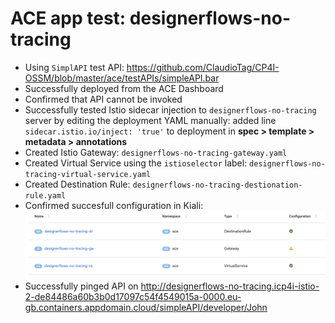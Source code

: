 # ACE app test: designerflows-no-tracing
- Using `SimplAPI` test API: https://github.com/ClaudioTag/CP4I-OSSM/blob/master/ace/testAPIs/simpleAPI.bar
- Successfully deployed from the ACE Dashboard
- Confirmed that API cannot be invoked
- Successfully tested Istio sidecar injection to `designerflows-no-tracing` server by editing the deployment YAML manually: added line `sidecar.istio.io/inject: 'true'` to deployment in **spec > template > metadata > annotations**
- Created Istio Gateway: `designerflows-no-tracing-gateway.yaml`
- Created Virtual Service using the `istioselector` label: `designerflows-no-tracing-virtual-service.yaml`
- Created Destination Rule: `designerflows-no-tracing-destionation-rule.yaml`
- Confirmed succesfull configuration in Kiali:
![designerflows-no-tracing-kiali](https://github.com/ClaudioTag/CP4I-OSSM/blob/master/images/designerflows-no-tracing-kiali.png)
- Successfully pinged API on http://designerflows-no-tracing.icp4i-istio-2-de84486a60b3b0d17097c54f4549015a-0000.eu-gb.containers.appdomain.cloud/simpleAPI/developer/John
